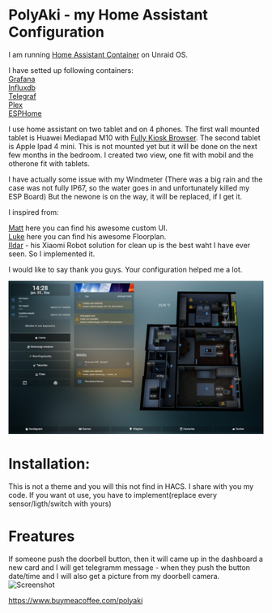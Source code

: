 # PolyAki - my Home Assistant Configuration

I am running [Home Assistant Container](https://www.home-assistant.io/installation/#compare-installation-methods) on Unraid OS.

I have setted up following containers: <br/>
[Grafana](https://hub.docker.com/r/grafana/grafana) <br/>
[Influxdb](https://hub.docker.com/_/influxdb) <br/>
[Telegraf](https://hub.docker.com/_/telegraf) <br/>
[Plex](https://hub.docker.com/r/linuxserver/plex) <br/>
[ESPHome](https://hub.docker.com/r/esphome/esphome) <br/>

I use home assistant on two tablet and on 4 phones. The first wall mounted tablet is Huawei Mediapad M10 with [Fully Kiosk Browser](https://www.fully-kiosk.com/#get-kiosk-apps). The second tablet is Apple Ipad 4 mini. This is not mounted yet but it will be done on the next few months in the bedroom. I created two view, one fit with mobil and the otherone fit with tablets.

I have actually some issue with my Windmeter (There was a big rain and the case was not fully IP67, so the water goes in and unfortunately killed my ESP Board) But the newone is on the way, it will be replaced, if I get it.

I inspired from:

[Matt](https://github.com/matt8707/hass-config) here you can find his awesome custom UI. <br/>
[Luke](https://github.com/lukevink/hass-config-lajv) here you can find his awesome Floorplan. <br/>
[IIdar](https://community.home-assistant.io/t/xiaomi-cloud-vacuum-map-extractor/231292/555) - his Xiaomi Robot solution for clean up is the best waht I have ever seen. So I implemented it.

I would like to say thank you guys. Your configuration helped me a lot.

![Screenshot](pictures/home.png)

# Installation:
This is not a theme and you will this not find in HACS.
I share with you my code.
If you want ot use, you have to implement(replace every sensor/ligth/switch with yours)

# Freatures
If someone push the doorbell button, then it will came up in the dashboard a new card and I will get telegramm message - when they push the button date/time and I will also get a picture from my doorbell camera.
![Screenshot](pictures/doorbell.jpg)







https://www.buymeacoffee.com/polyaki
